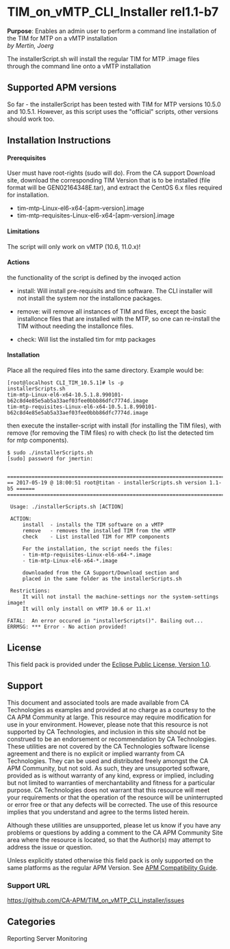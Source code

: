 # TIM_on_vMTP_CLI_Installer rel1.1-b7

**Purpose**: Enables an admin user to perform a command line installation of the TIM for MTP on a vMTP installation  
  _by Mertin, Joerg_

The installerScript.sh will install the regular TIM for MTP .image files
through the command line onto a vMTP installation

## Supported APM versions
So far - the installerScript has been tested with TIM for MTP versions
10.5.0 and 10.5.1. However, as this script uses the "official"
scripts, other versions should work too.

## Installation Instructions

#### Prerequisites

User must have root-rights (sudo will do).
From the CA support Download site, download the corresponding TIM
Version that is to be installed (file format will be
GEN02164348E.tar), and extract the CentOS 6.x files required for
installation.

- tim-mtp-Linux-el6-x64-[apm-version].image
- tim-mtp-requisites-Linux-el6-x64-[apm-version].image


#### Limitations

The script will only work on vMTP (10.6, 11.0.x)!


#### Actions

the functionality of the script is defined by the invoqed action

- install: Will install pre-requisits and tim software. The CLI
  installer will not install the system nor the installonce packages.

- remove: will remove all instances of TIM and files, except the basic
installonce files that are installed with the MTP, so one can
re-install the TIM without needing the installonce files.

- check: Will list the installed tim for mtp packages


#### Installation

Place all the required files into the same directory.
Example would be:
```
[root@localhost CLI_TIM_10.5.1]# ls -p
installerScripts.sh
tim-mtp-Linux-el6-x64-10.5.1.8.990101-b62c8d4e85e5ab5a33aef03fee0bbb86dfc7774d.image
tim-mtp-requisites-Linux-el6-x64-10.5.1.8.990101-b62c8d4e85e5ab5a33aef03fee0bbb86dfc7774d.image
```

then execute the installer-script with install (for installing the TIM
files), with remove (for removing the TIM files) ro with check (to
list the detected tim for mtp components).
```
$ sudo ./installerScripts.sh 
[sudo] password for jmertin: 


===============================================================================
== 2017-05-19 @ 18:00:51 root@titan - installerScripts.sh version 1.1-b5 ======
===============================================================================

 Usage: ./installerScripts.sh [ACTION]

 ACTION:
     install  - installs the TIM software on a vMTP
     remove   - removes the installed TIM from the vMTP
     check    - List installed TIM for MTP components

     For the installation, the script needs the files:
     - tim-mtp-requisites-Linux-el6-x64-*.image
     - tim-mtp-Linux-el6-x64-*.image

     downloaded from the CA Support/Download section and
     placed in the same folder as the installerScripts.sh

 Restrictions:
     It will not install the machine-settings nor the system-settings image!
     It will only install on vMTP 10.6 or 11.x!

FATAL:  An error occured in "installerScripts()". Bailing out...
ERRMSG: *** Error - No action provided!
```





## License
This field pack is provided under the [Eclipse Public License, Version
1.0](https://github.com/CA-APM/fieldpack.apm-scripts/blob/master/LICENSE).

## Support
This document and associated tools are made available from CA
Technologies as examples and provided at no charge as a courtesy to
the CA APM Community at large. This resource may require modification
for use in your environment. However, please note that this resource
is not supported by CA Technologies, and inclusion in this site should
not be construed to be an endorsement or recommendation by CA
Technologies. These utilities are not covered by the CA Technologies
software license agreement and there is no explicit or implied
warranty from CA Technologies. They can be used and distributed freely
amongst the CA APM Community, but not sold. As such, they are
unsupported software, provided as is without warranty of any kind,
express or implied, including but not limited to warranties of
merchantability and fitness for a particular purpose. CA Technologies
does not warrant that this resource will meet your requirements or
that the operation of the resource will be uninterrupted or error free
or that any defects will be corrected. The use of this resource
implies that you understand and agree to the terms listed herein.

Although these utilities are unsupported, please let us know if you
have any problems or questions by adding a comment to the CA APM
Community Site area where the resource is located, so that the
Author(s) may attempt to address the issue or question.

Unless explicitly stated otherwise this field pack is only supported
on the same platforms as the regular APM Version. See [APM
Compatibility Guide](http://www.ca.com/us/support/ca-support-online/product-content/status/compatibility-matrix/application-performance-management-compatibility-guide.aspx).



### Support URL
https://github.com/CA-APM/TIM_on_vMTP_CLI_installer/issues


## Categories
Reporting Server Monitoring
